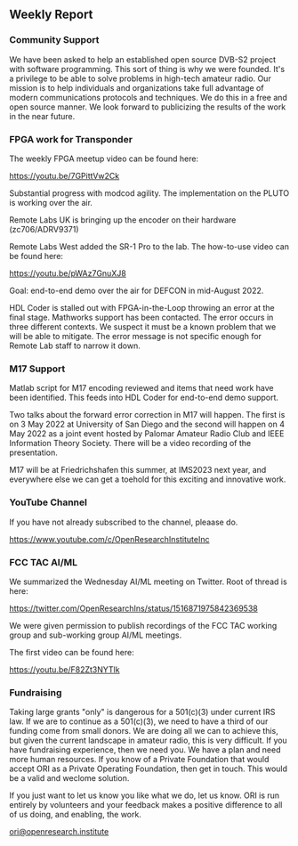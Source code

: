 ## Weekly Report

### Community Support

We have been asked to help an established open source DVB-S2 project with software programming. This sort of thing is why we were founded. It's a privilege to be able to solve problems in high-tech amateur radio. Our mission is to help individuals and organizations take full advantage of modern communications protocols and techniques. We do this in a free and open source manner. We look forward to publicizing the results of the work in the near future. 

### FPGA work for Transponder

The weekly FPGA meetup video can be found here:

https://youtu.be/7GPittVw2Ck

Substantial progress with modcod agility. The implementation on the PLUTO is working over the air. 

Remote Labs UK is bringing up the encoder on their hardware (zc706/ADRV9371)

Remote Labs West added the SR-1 Pro to the lab. The how-to-use video can be found here:

https://youtu.be/pWAz7GnuXJ8

Goal: end-to-end demo over the air for DEFCON in mid-August 2022. 

HDL Coder is stalled out with FPGA-in-the-Loop throwing an error at the final stage. Mathworks support has been contacted. The error occurs in three different contexts. We suspect it must be a known problem that we will be able to mitigate. The error message is not specific enough for Remote Lab staff to narrow it down. 

### M17 Support

Matlab script for M17 encoding reviewed and items that need work have been identified. This feeds into HDL Coder for end-to-end demo support.

Two talks about the forward error correction in M17 will happen. The first is on 3 May 2022 at University of San Diego and the second will happen on 4 May 2022 as a joint event hosted by Palomar Amateur Radio Club and IEEE Information Theory Society. There will be a video recording of the presentation. 

M17 will be at Friedrichshafen this summer, at IMS2023 next year, and everywhere else we can get a toehold for this exciting and innovative work. 

### YouTube Channel

If you have not already subscribed to the channel, pleaase do. 

https://www.youtube.com/c/OpenResearchInstituteInc

### FCC TAC AI/ML 

We summarized the Wednesday AI/ML meeting on Twitter. Root of thread is here: 

https://twitter.com/OpenResearchIns/status/1516871975842369538

We were given permission to publish recordings of the FCC TAC working group and sub-working group AI/ML meetings. 

The first video can be found here:

https://youtu.be/F82Zt3NYTlk

### Fundraising

Taking large grants "only" is dangerous for a 501(c)(3) under current IRS law. If we are to continue as a 501(c)(3), we need to have a third of our funding come from small donors. We are doing all we can to achieve this, but given the current landscape in amateur radio, this is very difficult. If you have fundraising experience, then we need you. We have a plan and need more human resources. If you know of a Private Foundation that would accept ORI as a Private Operating Foundation, then get in touch. This would be a valid and weclome solution. 

If you just want to let us know you like what we do, let us know. ORI is run entirely by volunteers and your feedback makes a positive difference to all of us doing, and enabling, the work.

ori@openresearch.institute

